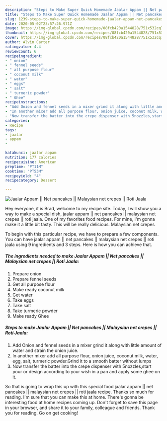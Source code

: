 ```yaml
---
description: "Steps to Make Super Quick Homemade Jaalar Appam || Net pancakes || Malaysian net crepes || Roti Jaala"
title: "Steps to Make Super Quick Homemade Jaalar Appam || Net pancakes || Malaysian net crepes || Roti Jaala"
slug: 1239-steps-to-make-super-quick-homemade-jaalar-appam-net-pancakes-malaysian-net-crepes-roti-jaala
date: 2020-05-02T23:57:26.971Z
image: https://img-global.cpcdn.com/recipes/08fcb420a1544828/751x532cq70/jaalar-appam-net-pancakes-malaysian-net-crepes-roti-jaala-recipe-main-photo.jpg
thumbnail: https://img-global.cpcdn.com/recipes/08fcb420a1544828/751x532cq70/jaalar-appam-net-pancakes-malaysian-net-crepes-roti-jaala-recipe-main-photo.jpg
cover: https://img-global.cpcdn.com/recipes/08fcb420a1544828/751x532cq70/jaalar-appam-net-pancakes-malaysian-net-crepes-roti-jaala-recipe-main-photo.jpg
author: Alvin Carter
ratingvalue: 4.4
reviewcount: 6
recipeingredient:
- " onion"
- " fennel seeds"
- " all purpose flour"
- " coconut milk"
- " water"
- " eggs"
- " salt"
- " turmeric powder"
- " Ghee"
recipeinstructions:
- "Add Onion and fennel seeds in a mixer grind it along with little amount of water and strain the onion juice."
- "In another mixer add all purpose flour, onion juice, coconut milk, water, egg, salt, turmeric powder.Grind it to a smooth batter without lumps"
- "Now transfer the batter into the crepe dispenser with 5nozzles,start pour or design according to your wish in a pan and apply some ghee on it."
categories:
- Recipe
tags:
- jaalar
- appam
- 

katakunci: jaalar appam  
nutrition: 177 calories
recipecuisine: American
preptime: "PT11M"
cooktime: "PT53M"
recipeyield: "4"
recipecategory: Dessert

---
```



![Jaalar Appam || Net pancakes || Malaysian net crepes || Roti Jaala](https://img-global.cpcdn.com/recipes/08fcb420a1544828/751x532cq70/jaalar-appam-net-pancakes-malaysian-net-crepes-roti-jaala-recipe-main-photo.jpg)

Hey everyone, it is Brad, welcome to my recipe site. Today, I will show you a way to make a special dish, jaalar appam || net pancakes || malaysian net crepes || roti jaala. One of my favorites food recipes. For mine, I'm gonna make it a little bit tasty. This will be really delicious.
 Malaysian net crepes 

To begin with this particular recipe, we have to prepare a few components. You can have jaalar appam || net pancakes || malaysian net crepes || roti jaala using 9 ingredients and 3 steps. Here is how you can achieve that.

<!--inarticleads1-->

##### The ingredients needed to make Jaalar Appam || Net pancakes || Malaysian net crepes || Roti Jaala:

1. Prepare  onion
1. Prepare  fennel seeds
1. Get  all purpose flour
1. Make ready  coconut milk
1. Get  water
1. Take  eggs
1. Take  salt
1. Take  turmeric powder
1. Make ready  Ghee




<!--inarticleads2-->

##### Steps to make Jaalar Appam || Net pancakes || Malaysian net crepes || Roti Jaala:

1. Add Onion and fennel seeds in a mixer grind it along with little amount of water and strain the onion juice.
1. In another mixer add all purpose flour, onion juice, coconut milk, water, egg, salt, turmeric powder.Grind it to a smooth batter without lumps
1. Now transfer the batter into the crepe dispenser with 5nozzles,start pour or design according to your wish in a pan and apply some ghee on it.




So that is going to wrap this up with this special food jaalar appam || net pancakes || malaysian net crepes || roti jaala recipe. Thanks so much for reading. I'm sure that you can make this at home. There's gonna be interesting food at home recipes coming up. Don't forget to save this page in your browser, and share it to your family, colleague and friends. Thank you for reading. Go on get cooking!

